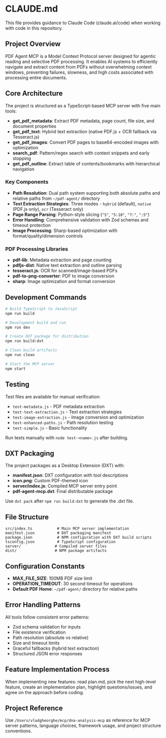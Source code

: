 # CLAUDE.md

This file provides guidance to Claude Code (claude.ai/code) when working with code in this repository.

## Project Overview

PDF Agent MCP is a Model Context Protocol server designed for agentic reading and selective PDF processing. It enables AI systems to efficiently navigate and extract content from PDFs without overwhelming context windows, preventing failures, slowness, and high costs associated with processing entire documents.

## Core Architecture

The project is structured as a TypeScript-based MCP server with five main tools:

- **get_pdf_metadata**: Extract PDF metadata, page count, file size, and document properties
- **get_pdf_text**: Hybrid text extraction (native PDF.js + OCR fallback via Tesseract.js)
- **get_pdf_images**: Convert PDF pages to base64-encoded images with optimization
- **search_pdf**: Pattern/regex search with context snippets and early stopping
- **get_pdf_outline**: Extract table of contents/bookmarks with hierarchical navigation

### Key Components

- **Path Resolution**: Dual path system supporting both absolute paths and relative paths from `~/pdf-agent/` directory
- **Text Extraction Strategies**: Three modes - `hybrid` (default), `native` (PDF.js only), `ocr` (Tesseract only)
- **Page Range Parsing**: Python-style slicing (`"5"`, `"5:10"`, `"7:"`, `":5"`)
- **Error Handling**: Comprehensive validation with Zod schemas and timeout protection
- **Image Processing**: Sharp-based optimization with format/quality/dimension controls

### PDF Processing Libraries

- **pdf-lib**: Metadata extraction and page counting
- **pdfjs-dist**: Native text extraction and outline parsing
- **tesseract.js**: OCR for scanned/image-based PDFs
- **pdf-to-png-converter**: PDF to image conversion
- **sharp**: Image optimization and format conversion

## Development Commands

```bash
# Build TypeScript to JavaScript
npm run build

# Development build and run
npm run dev

# Create DXT package for distribution
npm run build:dxt

# Clean build artifacts
npm run clean

# Start the MCP server
npm start
```

## Testing

Test files are available for manual verification:
- `test-metadata.js` - PDF metadata extraction
- `test-text-extraction.js` - Text extraction strategies
- `test-image-extraction.js` - Image conversion and optimization
- `test-enhanced-paths.js` - Path resolution testing
- `test-simple.js` - Basic functionality

Run tests manually with `node test-<name>.js` after building.

## DXT Packaging

The project packages as a Desktop Extension (DXT) with:
- **manifest.json**: DXT configuration with tool descriptions
- **icon.png**: Custom PDF-themed icon
- **server/index.js**: Compiled MCP server entry point
- **pdf-agent-mcp.dxt**: Final distributable package

Use `dxt pack` after `npm run build:dxt` to generate the .dxt file.

## File Structure

```
src/index.ts           # Main MCP server implementation
manifest.json          # DXT packaging manifest
package.json           # NPM configuration with DXT build scripts
tsconfig.json          # TypeScript configuration
server/               # Compiled server files
dist/                 # NPM package artifacts
```

## Configuration Constants

- **MAX_FILE_SIZE**: 100MB PDF size limit
- **OPERATION_TIMEOUT**: 30 second timeout for operations
- **Default PDF Home**: `~/pdf-agent/` directory for relative paths

## Error Handling Patterns

All tools follow consistent error patterns:
- Zod schema validation for inputs
- File existence verification
- Path resolution (absolute vs relative)
- Size and timeout limits
- Graceful fallbacks (hybrid text extraction)
- Structured JSON error responses

## Feature Implementation Process

When implementing new features: read plan.md, pick the next high-level feature, create an implementation plan, highlight questions/issues, and agree on the approach before coding.

## Project Reference

Use `/Users/vladgheorghe/mcp/dna-analysis-mcp` as reference for MCP server patterns, language choices, framework usage, and project structure conventions.